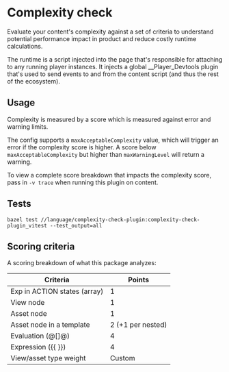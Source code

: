 # Complexity check

Evaluate your content's complexity against a set of criteria to understand potential performance impact in product and reduce costly runtime calculations.

The runtime is a script injected into the page that's responsible for attaching to any running player instances. It injects a global __Player_Devtools plugin that's used to send events to and from the content script (and thus the rest of the ecosystem).

## Usage

Complexity is measured by a score which is measured against error and warning limits.

The config supports a `maxAcceptableComplexity` value, which will trigger an error if the complexity score is higher. A score below `maxAcceptableComplexity` but higher than `maxWarningLevel` will return a warning.

To view a complete score breakdown that impacts the complexity score, pass in `-v trace` when running this plugin on content.

## Tests

`bazel test //language/complexity-check-plugin:complexity-check-plugin_vitest --test_output=all`

## Scoring criteria

A scoring breakdown of what this package analyzes:

| Criteria                      | Points            |
|-------------------------------|-------------------|
| Exp in ACTION states (array)  | 1                 |
| View node                     | 1                 |
| Asset node                    | 1                 |
| Asset node in a template      | 2 (+1 per nested) |
| Evaluation (@[]@)             | 4                 |
| Expression ({{ }})            | 4                 |
| View/asset type weight        | Custom            |
